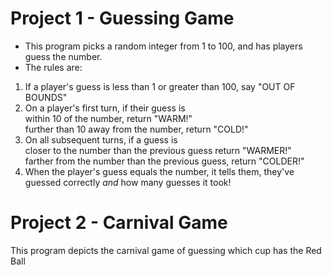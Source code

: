 # Project 1 - Guessing Game
* This program picks a random integer from 1 to 100, and has players guess the number. 
* The rules are:
1. If a player's guess is less than 1 or greater than 100, say "OUT OF BOUNDS"
2. On a player's first turn, if their guess is
   <br> within 10 of the number, return "WARM!"
   <br> further than 10 away from the number, return "COLD!"
3. On all subsequent turns, if a guess is 
   <br> closer to the number than the previous guess return "WARMER!"
   <br> farther from the number than the previous guess, return "COLDER!"
4. When the player's guess equals the number, it tells them, they've guessed correctly *and* how many guesses it took!

# Project 2 - Carnival Game
This program depicts the carnival game of guessing which cup has the Red Ball
